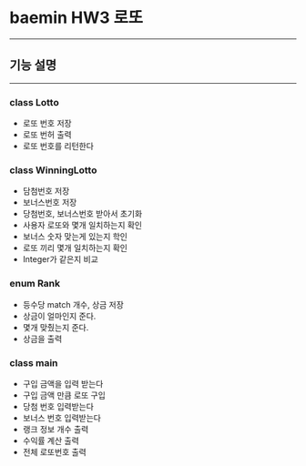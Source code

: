 baemin HW3 로또
==========================
---
기능 설명
--------
---
### class Lotto

+ 로또 번호 저장
+ 로또 번허 출력
+ 로또 번호를 리턴한다

### class WinningLotto

+ 담첨번호 저장
+ 보너스번호 저장
+ 당첨번호, 보너스번호 받아서 초기화
+ 사용자 로또와 몇개 일치하는지 확인
+ 보너스 숫자 맞는게 있는지 학인
+ 로또 끼리 몇개 일치하는지 확인
+ Integer가 같은지 비교

### enum Rank

+ 등수당 match 개수, 상금 저장
+ 상금이 얼마인지 준다.
+ 몇개 맞췄는지 준다.
+ 상금을 출력

### class main

+ 구입 금액을 입력 받는다
+ 구입 금액 만큼 로또 구입
+ 당첨 번호 입력받는다
+ 보너스 번호 입력받는다
+ 랭크 정보 개수 출력
+ 수익률 계산 출력
+ 전체 로또번호 출력
